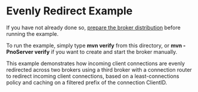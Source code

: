 # Evenly Redirect Example

If you have not already done so, [prepare the broker distribution](../../../../README.md#getting-started) before running the example.

To run the example, simply type **mvn verify** from this directory, or **mvn -PnoServer verify** if you want to create and start the broker manually.

This example demonstrates how incoming client connections are evenly redirected across two brokers
using a third broker with a connection router to redirect incoming client connections,
based on a least-connections policy and caching on a filtered prefix of the connection ClientID.
